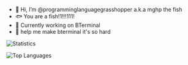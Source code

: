- 👋 Hi, I’m @programminglanguagegrasshopper a.k.a mghp the fish
- 🐟 You are a fish!1!!!111!
- 🌱 Currently working on BTerminal
- 💞 help me make bterminal it's so hard

![Statistics](https://github-readme-stats.vercel.app/api?username=programminglanguagegrasshopper&show_icons=true)

![Top Languages](https://github-readme-stats.vercel.app/api/top-langs/?username=programminglanguagegrasshopper&show_icons=true&layout=compact)
